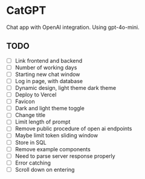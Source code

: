# CatGPT

Chat app with OpenAI integration. Using gpt-4o-mini.

## TODO

- [ ] Link frontend and backend
- [ ] Number of working days
- [ ] Starting new chat window
- [ ] Log in page, with database
- [ ] Dynamic design, light theme dark theme
- [ ] Deploy to Vercel
- [ ] Favicon
- [ ] Dark and light theme toggle
- [ ] Change title
- [ ] Limit length of prompt
- [ ] Remove public procedure of open ai endpoints
- [ ] Maybe limit token sliding window
- [ ] Store in SQL
- [ ] Remove example components
- [ ] Need to parse server response properly
- [ ] Error catching
- [ ] Scroll down on entering
